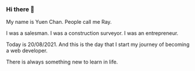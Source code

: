 ### Hi there 👋

My name is Yuen Chan. People call me Ray.

I was a salesman. I was a construction surveyor.  I was an entrepreneur. 

Today is 20/08/2021. And this is the day that I start my journey of becoming a web developer.

There is always something new to learn in life.



<!--
**kindaprimitive/kindaprimitive** is a ✨ _special_ ✨ repository because its `README.md` (this file) appears on your GitHub profile.

Here are some ideas to get you started:

- 🔭 I’m currently working on ...
- 🌱 I’m currently learning ...
- 👯 I’m looking to collaborate on ...
- 🤔 I’m looking for help with ...
- 💬 Ask me about ...
- 📫 How to reach me: ...
- 😄 Pronouns: ...
- ⚡ Fun fact: ...
-->
